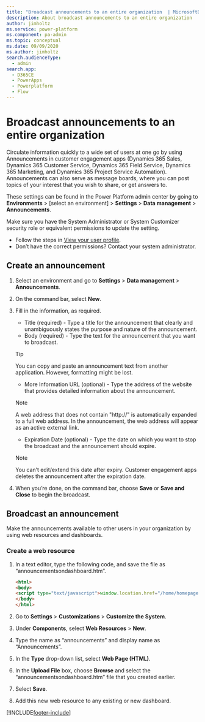 ```yaml
---
title: "Broadcast announcements to an entire organization  | MicrosoftDocs"
description: About broadcast announcements to an entire organization 
author: jimholtz
ms.service: power-platform
ms.component: pa-admin
ms.topic: conceptual
ms.date: 09/09/2020
ms.author: jimholtz 
search.audienceType: 
  - admin
search.app:
  - D365CE
  - PowerApps
  - Powerplatform
  - Flow
---
```

# Broadcast announcements to an entire organization 

Circulate information quickly to a wide set of users at one go by using Announcements in customer engagement apps (Dynamics 365 Sales, Dynamics 365 Customer Service, Dynamics 365 Field Service, Dynamics 365 Marketing, and Dynamics 365 Project Service Automation). Announcements can also serve as message boards, where you can post topics of your interest that you wish to share, or get answers to.

These settings can be found in the Power Platform admin center by going to **Environments** > [select an environment] > **Settings** > **Data management** > **Announcements**.

Make sure you have the System Administrator or System Customizer security role or equivalent permissions to update the setting.

- Follow the steps in [View your user profile](https://docs.microsoft.com/powerapps/user/view-your-user-profile).
- Don’t have the correct permissions? Contact your system administrator.

## Create an announcement

1. Select an environment and go to **Settings** > **Data management** > **Announcements**.

2. On the command bar, select **New**.

3. Fill in the information, as required. 

   - Title (required) - Type a title for the announcement that clearly and unambiguously states the purpose and nature of the announcement.
   - Body (required) - Type the text for the announcement that you want to broadcast.

   > [!TIP]
   > You can copy and paste an announcement text from another application. However, formatting might be lost.

   - More Information URL (optional) - Type the address of the website that provides detailed information about the announcement. 

   > [!NOTE]
   > A web address that does not contain "http://" is automatically expanded to a full web address. In the announcement, the web address will appear as an active external link.

   - Expiration Date (optional) - Type the date on which you want to stop the broadcast and the announcement should expire.

   > [!NOTE]
   > You can’t edit/extend this date after expiry. Customer engagement apps deletes the announcement after the expiration date.

4. When you’re done, on the command bar, choose **Save** or **Save and Close** to begin the broadcast.

## Broadcast an announcement

Make the announcements available to other users in your organization by using web resources and dashboards.

### Create a web resource

1. In a text editor, type the following code, and save the file as “announcementsondashboard.htm”.

    ```html  
    <html>
    <body>
    <script type="text/javascript">window.location.href="/home/homepage/home_news.aspx?pagemode=iframe";</script>
    </body>
    </html>
    ```  

2. Go to **Settings** > **Customizations** > **Customize the System**.

3. Under **Components**, select **Web Resources** > **New**.

4. Type the name as “announcements” and display name as “Announcements”.

5. In the **Type** drop-down list, select **Web Page (HTML)**.

6. In the **Upload File** box, choose **Browse** and select the “announcementsondashboard.htm” file that you created earlier.

7. Select **Save**.

8. Add this new web resource to any existing or new dashboard.


[!INCLUDE[footer-include](../includes/footer-banner.md)]